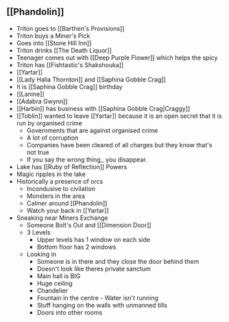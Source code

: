 ## [[Phandolin]]
- Triton goes to [[Barthen's Provisions]]
- Triton buys a Miner's Pick
- Goes into [[Stone Hill Inn]]
- Triton drinks [[The Death Liquor]]
- Teenager comes out with [[Deep Purple Flower]] which helps the spicy
- Triton has [[Fishtastic's Shakshouka]]
- [[Yartar]]
- [[Lady Halia Thornton]] and [[Saphina Gobble Crag]]
- It is [[Saphina Gobble Crag]] birthday 
- [[Lanine]]
- [[Adabra Gwynn]]
- [[Harbin]] has business with [[Saphina Gobble Crag|Craggy]]
- [[Toblin]] wanted to leave [[Yartar]] because it is an open secret that it is run by organised crime
	- Governments that are against organised crime
	- A lot of corruption
	- Companies have been cleared of all charges but they know that's not true
	- If you say the wrong thing,, you disappear.
- Lake has [[Ruby of Reflection]] Powers
- Magic ripples in the lake
- Historically a presence of orcs
	- Incondusive to civilation
	- Monsters in the area
	- Calmer around [[Phandolin]] 
	- Watch your back in [[Yartar]] 
- Sneaking near Miners Exchange
	- Someone Bolt's Out and [[Dimension Door]]
	- 3 Levels
		- Upper levels has 1 window on each side
		- Bottom floor has 2 windows
	- Looking in
		- Someone is in there and they close the door behind them
		- Doesn't look like theres private sanctum
		- Main hall is BIG
		- Huge ceiling
		- Chandelier
		- Fountain in the centre - Water isn't running
		- Stuff hanging on the walls with unmanned tills
		- Doors into other rooms